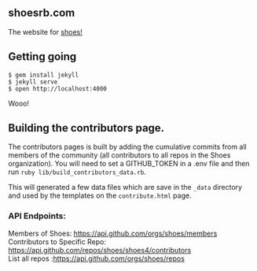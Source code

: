 ## shoesrb.com

The website for [shoes!](https://github.com/shoes/shoes)

## Getting going

```
$ gem install jekyll
$ jekyll serve
$ open http://localhost:4000
```

Wooo!

## Building the contributors page.
The contributors pages is built by adding the cumulative commits from all members of the community (all contributors to all repos in the Shoes organization).  You will need to set a GITHUB_TOKEN in a .env file and then run `ruby lib/build_contributors_data.rb`.

This will generated a few data files which are save in the `_data` directory and used by the templates on the `contribute.html` page.

### API Endpoints:
Members of Shoes: https://api.github.com/orgs/shoes/members  
Contributors to Specific Repo: https://api.github.com/repos/shoes/shoes4/contributors  
List all repos :https://api.github.com/orgs/shoes/repos  